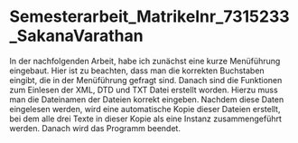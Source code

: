 # Semesterarbeit_Matrikelnr_7315233_SakanaVarathan
In der nachfolgenden Arbeit, habe ich zunächst eine kurze Menüführung eingebaut.
Hier ist zu beachten, dass man die korrekten Buchstaben eingibt, die in der Menüführung gefragt sind.
Danach sind die Funktionen zum Einlesen der XML, DTD und TXT Datei erstellt worden. Hierzu muss man die Dateinamen der Dateien korrekt eingeben.
Nachdem diese Daten eingelesen werden, wird eine automatische Kopie dieser Dateien erstellt, bei dem alle drei Texte in dieser Kopie als eine Instanz zusammengeführt werden.
Danach wird das Programm beendet.

